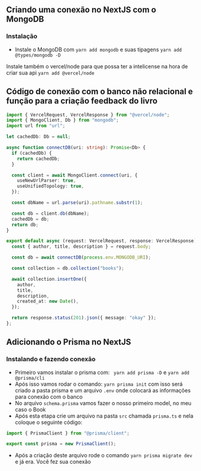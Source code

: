 ## Criando uma conexão no NextJS com o MongoDB

### Instalação

- Instale o MongoDB com `yarn add mongodb` e suas tipagens `yarn add @types/mongodb -D`

Instale também o vercel/node para que possa ter a intelicense na hora de criar sua api
`yarn add @vercel/node`

## Código de conexão com o banco não relacional e função para a criação feedback do livro

```ts
import { VercelRequest, VercelResponse } from "@vercel/node";
import { MongoClient, Db } from "mongodb";
import url from "url";

let cachedDb: Db = null;

async function connectDB(uri: string): Promise<Db> {
  if (cachedDb) {
    return cachedDb;
  }

  const client = await MongoClient.connect(uri, {
    useNewUrlParser: true,
    useUnifiedTopology: true,
  });

  const dbName = url.parse(uri).pathname.substr(1);

  const db = client.db(dbName);
  cachedDb = db;
  return db;
}

export default async (request: VercelRequest, response: VercelResponse) => {
  const { author, title, description } = request.body;

  const db = await connectDB(process.env.MONGODB_URI);

  const collection = db.collection("books");

  await collection.insertOne({
    author,
    title,
    description,
    created_at: new Date(),
  });

  return response.status(201).json({ message: "okay" });
};
```

## Adicionando o Prisma no NextJS

### Instalando e fazendo conexão

- Primeiro vamos instalar o prisma com:
  ` yarn add prisma -D` e `yarn add @prisma/cli`
- Após isso vamos rodar o comando: `yarn prisma init` com isso será criado a pasta prisma e um arquivo `.env` onde colocará as informações para conexão com o banco
- No arquivo `schema.prisma` vamos fazer o nosso primeiro model, no meu caso o Book
- Após esta etapa crie um arquivo na pasta `src` chamada `prisma.ts` e nela coloque o seguinte código:

```ts
import { PrismaClient } from "@prisma/client";

export const prisma = new PrismaClient();
```

- Após a criação deste arquivo rode o comando `yarn prisma migrate dev` e já era. Você fez sua conexão
